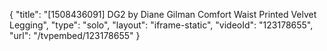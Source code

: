 {
    "title": "[1508436091] DG2 by Diane Gilman Comfort Waist Printed Velvet Legging",
    "type": "solo",
    "layout": "iframe-static",
    "videoId": "123178655",
    "url": "\/tvpembed\/123178655"
}